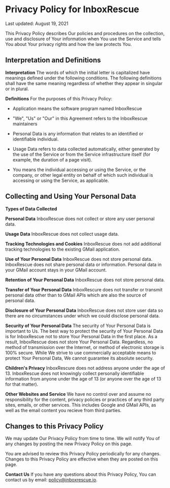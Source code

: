 # Privacy Policy for InboxRescue

Last updated: August 19, 2021

This Privacy Policy describes Our policies and procedures on the collection, use and disclosure of Your information when You use the Service and tells You about Your privacy rights and how the law protects You.

## Interpretation and Definitions

**Interpretation**
The words of which the initial letter is capitalized have meanings defined under the following conditions. The following definitions shall have the same meaning regardless of whether they appear in singular or in plural.

**Definitions**
For the purposes of this Privacy Policy:

- Application means the software program named InboxRescue

- "We", "Us" or "Our" in this Agreement refers to the InboxRescue maintainers

- Personal Data is any information that relates to an identified or identifiable individual.

- Usage Data refers to data collected automatically, either generated by the use of the Service or from the Service infrastructure itself (for example, the duration of a page visit).

- You means the individual accessing or using the Service, or the company, or other legal entity on behalf of which such individual is accessing or using the Service, as applicable.

## Collecting and Using Your Personal Data

**Types of Data Collected**

**Personal Data**
InboxRescue does not collect or store any user personal data. 

**Usage Data**
InboxRescue does not collect usage data.

**Tracking Technologies and Cookies**
InboxRescue does not add additional tracking technologies to the existing GMail application.

**Use of Your Personal Data**
InboxRescue does not store personal data. InboxRescue does not share personal data or information. Personal data in your GMail account stays in your GMail account.

**Retention of Your Personal Data**
InboxRescue does not store personal data.

**Transfer of Your Personal Data**
InboxRescure does not transfer or transmit personal data other than to GMail APIs which are also the source of personal data.

**Disclosure of Your Personal Data**
InboxRescue does not store user data so there are no circumstances under which we could disclose personal data.

**Security of Your Personal Data**
The security of Your Personal Data is important to Us. The best way to protect the security of Your Personal Data is for InboxRescue not to store Your Personal Data in the first place. As a result, InboxRescue does not store Your Personal Data. Regardless, no method of transmission over the Internet, or method of electronic storage is 100% secure. While We strive to use commercially acceptable means to protect Your Personal Data, We cannot guarantee its absolute security.

**Children's Privacy**
InboxRescure does not address anyone under the age of 13. InboxRescue does not knowingly collect personally identifiable information from anyone under the age of 13 (or anyone over the age of 13 for that matter). 

**Other Websites and Service**
We have no control over and assume no responsibility for the content, privacy policies or practices of any third party sites, emails, or other services. This includes Google and GMail APIs, as well as the email content you recieve from third parties.

## Changes to this Privacy Policy
We may update Our Privacy Policy from time to time. We will notify You of any changes by posting the new Privacy Policy on this page.

You are advised to review this Privacy Policy periodically for any changes. Changes to this Privacy Policy are effective when they are posted on this page.

**Contact Us**
If you have any questions about this Privacy Policy, You can contact us by email: policy@inboxrescue.io.